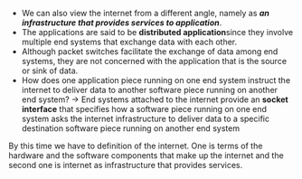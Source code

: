 - We can also view the internet from a different angle, namely as ***an infrastructure that provides services to application***. 
- The applications are said to be **distributed application**since they involve multiple end systems that exchange data with each other.
- Although packet switches facilitate the exchange of data among end systems, they are not concerned with the application that is the source or sink of data.
- How does one application piece running on one end system instruct the internet to deliver data to another software piece running on another end system?
	-> End systems attached to the internet provide an **socket interface** that specifies how a software piece running on one end system asks the internet infrastructure to deliver data to a specific destination software piece running on another end system

By this time we have to definition of the internet. One is terms of the hardware and the software components that make up the internet and the second one is internet as infrastructure that provides services.